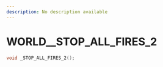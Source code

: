 ```yaml
---
description: No description available 
---
```


# WORLD\__STOP_ALL_FIRES_2

```cpp
void _STOP_ALL_FIRES_2();
```